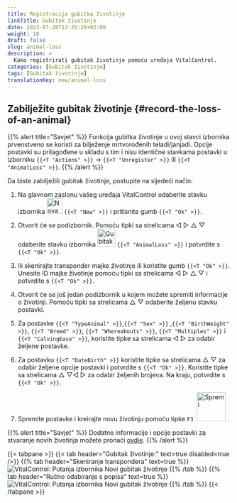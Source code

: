 ```yaml
---
title: Registracija gubitka životinje
linkTitle: Gubitak životinje
date: 2023-07-28T13:25:28+02:00
weight: 10
draft: false
slug: animal-loss
description: >
  Kako registrirati gubitak životinje pomoću uređaja VitalControl.
categories: [Gubitak životinje]
tags: [Gubitak životinje]
translationKey: new/animal-loss
---
```

## Zabilježite gubitak životinje {#record-the-loss-of-an-animal}

{{% alert title="Savjet" %}}
Funkcija gubitka životinje u ovoj stavci izbornika prvenstveno se koristi za bilježenje mrtvorođenih teladi/janjadi. Opcije postavki su prilagođene u skladu s tim i nisu identične stavkama postavki u izborniku `{{<T "Actions" >}}` -> `{{<T "Unregister" >}}` ili `{{<T "AnimalLoss" >}}`.
{{% /alert %}}

Da biste zabilježili gubitak životinje, postupite na sljedeći način:

1. Na glavnom zaslonu vašeg uređaja VitalControl odaberite stavku izbornika <img src="/icons/main/new-animal.svg" width="35" align="bottom" alt="Nova životinja" /> `{{<T "New" >}}` i pritisnite gumb `{{<T "Ok" >}}`.

2. Otvorit će se podizbornik. Pomoću tipki sa strelicama ◁ ▷ △ ▽ odaberite stavku izbornika <img src="/icons/main/stillbirth.svg" width="40" align="bottom" alt="Gubitak životinje" /> `{{<T "AnimalLoss" >}}` i potvrdite s `{{<T "Ok" >}}`.

3. Ili skenirajte transponder majke životinje ili koristite gumb `{{<T "Ok" >}}`. Unesite ID majke životinje pomoću tipki sa strelicama ◁ ▷ △ ▽ i potvrdite s `{{<T "Ok" >}}`.

4. Otvorit će se još jedan podizbornik u kojem možete spremiti informacije o životinji. Pomoću tipki sa strelicama △ ▽ odaberite željenu stavku postavki.

5. Za postavke `{{<T "TypeAnimal" >}}`,`{{<T "Sex" >}}` ,`{{<T "BirthWeight" >}}`, `{{<T "Breed" >}}`, `{{<T "Whereabouts" >}}`, `{{<T "Multiples" >}}` i `{{<T "CalvingEase" >}}`, koristite tipke sa strelicama ◁ ▷ za odabir željene postavke.

6. Za postavku `{{<T "DateBirth" >}}` koristite tipke sa strelicama △ ▽ za odabir željene opcije postavki i potvrdite s `{{<T "Ok" >}}`. Koristite tipke sa strelicama △ ▽◁ ▷ za odabir željenih brojeva. Na kraju, potvrdite s `{{<T "Ok" >}}`.

7. Spremite postavke i kreirajte novu životinju pomoću tipke `F3` &nbsp;<img src="/icons/footer/save_exit.svg" width="65" align="bottom" alt="Spremi" />&nbsp;.

{{% alert title="Savjet" %}}
Dodatne informacije i opcije postavki za stvaranje novih životinja možete pronaći [ovdje](../../settings/animal-registration/).
{{% /alert %}}

{{< tabpane >}}
{{< tab header="Gubitak životinje:" text=true disabled=true />}}
{{% tab header="Skeniranje transpondera" text=true %}}
![VitalControl: Putanja izbornika Novi gubitak životinje](../images/animalloss-scan.png "Evidentirajte gubitak životinje")
{{% /tab %}}
{{% tab header="Ručno odabiranje s popisa" text=true %}}
![VitalControl: Putanja izbornika Novi gubitak životinje](../images/animalloss.png "Evidentirajte gubitak životinje")
{{% /tab %}}
{{< /tabpane >}}
